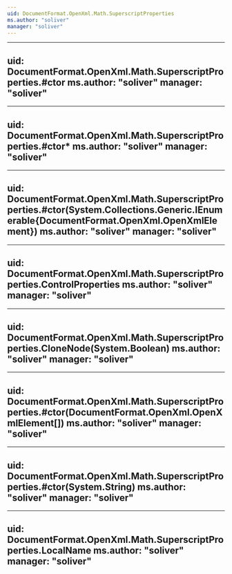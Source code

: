```yaml
---
uid: DocumentFormat.OpenXml.Math.SuperscriptProperties
ms.author: "soliver"
manager: "soliver"
---
```


---
uid: DocumentFormat.OpenXml.Math.SuperscriptProperties.#ctor
ms.author: "soliver"
manager: "soliver"
---

---
uid: DocumentFormat.OpenXml.Math.SuperscriptProperties.#ctor*
ms.author: "soliver"
manager: "soliver"
---

---
uid: DocumentFormat.OpenXml.Math.SuperscriptProperties.#ctor(System.Collections.Generic.IEnumerable{DocumentFormat.OpenXml.OpenXmlElement})
ms.author: "soliver"
manager: "soliver"
---

---
uid: DocumentFormat.OpenXml.Math.SuperscriptProperties.ControlProperties
ms.author: "soliver"
manager: "soliver"
---

---
uid: DocumentFormat.OpenXml.Math.SuperscriptProperties.CloneNode(System.Boolean)
ms.author: "soliver"
manager: "soliver"
---

---
uid: DocumentFormat.OpenXml.Math.SuperscriptProperties.#ctor(DocumentFormat.OpenXml.OpenXmlElement[])
ms.author: "soliver"
manager: "soliver"
---

---
uid: DocumentFormat.OpenXml.Math.SuperscriptProperties.#ctor(System.String)
ms.author: "soliver"
manager: "soliver"
---

---
uid: DocumentFormat.OpenXml.Math.SuperscriptProperties.LocalName
ms.author: "soliver"
manager: "soliver"
---
